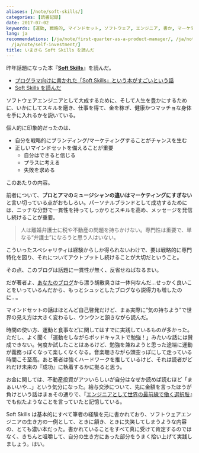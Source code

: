 ```yaml
---
aliases: [/note/soft-skills/]
categories: [読書記録]
date: 2017-07-02
keywords: [運動, 戦略的, マインドセット, ソフトウェア, エンジニア, 書か, マーケティング, ブログ, 生き方, 勉強]
lang: ja
recommendations: [/ja/note/first-quarter-as-a-product-manager/, /ja/note/dmm-eikaiwa/,
  /ja/note/self-investment/]
title: いまさら Soft Skills を読んだ
---
```


昨年話題になった本『**[Soft Skills](https://www.amazon.co.jp/dp/B01GDS0994/)**』を読んだ。

- [プログラマ向けに書かれた「Soft Skills」という本がすごいという話](http://d.hatena.ne.jp/higepon/20150921/1442843666)
- [Soft Skills を読んだ](https://bellflower.dodgson.org/soft-skills-%E3%82%92%E8%AA%AD%E3%82%93%E3%81%A0-2e64c7ee2747)

ソフトウェアエンジニアとして大成するために、そして人生を豊かにするために、いかにしてスキルを磨き、仕事を得て、金を稼ぎ、健康かつマッチョな身体を手に入れるかを説いている。

個人的に印象的だったのは、

- 自分を戦略的にブランディング/マーケティングすることがチャンスを生む
- 正しいマインドセットを備えることが重要
	- 自分はできると信じる
	- プラスに考える
	- 失敗を求める
	
このあたりの内容。

前者について、**プロとアマのミュージシャンの違いはマーケティングにすぎない**と言い切っている点がおもしろい。パーソナルブランドとして成功するためには、ニッチな分野で一貫性を持ってしっかりとスキルを高め、メッセージを発信し続けることが重要。

> 人は離婚弁護士に税や不動産の問題を持ちかけない。専門性は重要で、単なる“弁護士”になろうと思う人はいない。

こういったスペシャリティは経験からしか得られないわけで、要は戦略的に専門特化を図り、それについてアウトプットし続けることが大切だということ。

その点、このブログは話題に一貫性が無く、反省せねばなるまい。

だが著者よ、[あなたのブログ](https://simpleprogrammer.com/)から漂う胡散臭さは一体何なんだ…せっかく良いことをいっているんだから、もっとシュッとしたブログなら説得力も増したのに…。

マインドセットの話はほとんど自己啓発だけど、まぁ実際に“気の持ちよう”で世界の見え方は大きく変わるし、ウンウンと頷きながら読んだ。

時間の使い方、運動と食事などに関してはすでに実践しているものが多かった。ただし、よく聞く「運動をしながらポッドキャストで勉強！」みたいな話には賛成できない。何度か試したことはあるけど、勉強を兼ねようと思った途端に運動が義務っぽくなって楽しくなくなる。音楽聴きながら頭空っぽにして走っている時間こそ至高。あと著者は強くハードワークを推しているけど、それは読者がどれだけ未来の『成功』に執着するかに拠ると思う。

お金に関しては、不動産投資がアツいらしいが自分はなぜか読めば読むほど「まぁいいや…」という気分になった。給与交渉について、先に金額を言ったほうが負けという話はまぁその通りで、『[エンジニアとして世界の最前線で働く選択肢](https://www.amazon.co.jp/dp/B01626P712)』でも似たようなことを言っていたと記憶している。

Soft Skills は基本的にすべて筆者の経験を元に書かれており、ソフトウェアエンジニアの生き方の一例として、ときに頷き、ときに失笑してしまうような内容の、とても濃い本だった。書かれていることをすべて真に受けて肯定するのではなく、きちんと咀嚼して、自分の生き方にあった部分をうまく拾い上げて実践しましょう。はい。